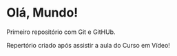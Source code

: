 # Olá, Mundo!
 Primeiro repositório com Git e GitHUb.

 Repertório criado após assistir a aula do Curso em Vídeo!